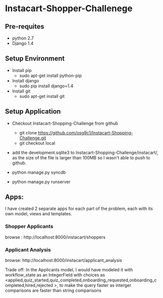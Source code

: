 # Instacart-Shopper-Challenege

## Pre-requites
* python 2.7
* Django 1.4

## Setup Environment
* Install pip
    * sudo apt-get install python-pip
* Install django 
    * sudo pip install django=1.4
* Install git
    * sudo apt-get install git

## Setup Application
* Checkout Instacart-Shopping-Challenge from github
    * git clone https://github.com/osg9c1/Instacart-Shopping-Challenge.git
    * git checkout local
* add the development.sqlite3 to Instacart-Shopping-Challenge/instacart/, as the 
  size of the file is larger than 100MB so I wasn't able to push to github.

* python manage.py syncdb
* python manage.py runserver



## Apps: 
I have created 2 separate apps for each part of the problem, each with its own model, views and templates.

### Shopper Applicants
  browse : http://localhost:8000/instacart/shoppers


### Applicant Analysis
   browse: http://localhost:8000/instacart/applicant_analysis
 
   Trade off: In the Applicants model, I would have modeled it with workflow_state 
   as an IntegerField with choices as <applied,quiz_started,quiz_completed,onboarding_requested,onboarding_completed,hired,rejected >, to make the query faster as interger comparisons are 
   faster than string comparisons 
